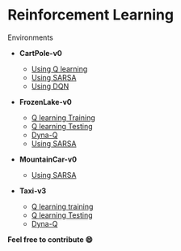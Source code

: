 # Reinforcement Learning
  Environments
  * **CartPole-v0**
    * [Using Q learning](https://github.com/adesgautam/reinforcement_learning/blob/master/cartpole/cartpole_q_learning.py)
    * [Using SARSA](https://github.com/adesgautam/reinforcement_learning/blob/master/cartpole/cartpole_sarsa.py)
    * [Using DQN](https://github.com/adesgautam/reinforcement_learning/blob/master/cartpole/cartpole_dqn.py)

  * **FrozenLake-v0**
    * [Q learning Training](https://github.com/adesgautam/reinforcement_learning/blob/master/frozenLake/frozenLake_q_learning_train.py)
    * [Q learning Testing](https://github.com/adesgautam/reinforcement_learning/blob/master/frozenLake/frozenLake_q_learning_test.py)
    * [Dyna-Q](https://github.com/adesgautam/Reinforcement-Learning/blob/master/frozenLake/frozen_lake_dyna_q.py)
    * [Using SARSA](https://github.com/adesgautam/reinforcement_learning/blob/master/frozenLake/frozenLake_sarsa.py)

  * **MountainCar-v0**
    * [Using SARSA](https://github.com/adesgautam/reinforcement_learning/blob/master/mountainCar/mountainCar_q_learning.py)

  * **Taxi-v3**
    * [Q learning training](https://github.com/adesgautam/reinforcement_learning/blob/master/taxi/taxi_q_learning_train.py)
    * [Q learning Testing](https://github.com/adesgautam/reinforcement_learning/blob/master/taxi/taxi_q_learning_test.py)
    * [Dyna-Q](https://github.com/adesgautam/Reinforcement-Learning/blob/master/taxi/taxi_lake_dyna_q.py)
    
**Feel free to contribute 😄**
